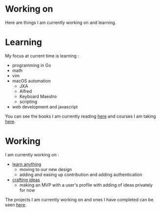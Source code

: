 # Working on
  
Here are things I am currently working on and learning.

# Learning

My focus at current time is learning :

- programming in Go
- math
- vim
- macOS automation 
	- JXA
	- Alfred
	- Keyboard Maestro
	- scripting
- web development and javascript

You can see the books I am currently reading [here](https://my.mindnode.com/N7EYLDQWCsHKRLXadZKmvTwhr9P78ARYwZchG3mq#-56.6,-1454.4,2) and courses I am taking [here](https://my.mindnode.com/uXZqWxUQsXMGnzbjgjNccxsVGgtxA6d9RsM7NsHB#67.1,-129.2,2).

# Working

I am currently working on : 

- [learn anything](https://learn-anything.xyz/)
	- moving to our new design
	- adding and easing up contribution and adding authentication
- [crafting ideas](https://github.com/nikitavoloboev/crafting-ideas)
	- making an MVP with a user's profile with adding of ideas privately for now

The projects I am currently working on and ones I have completed can be seen [here](https://nikitavoloboev.xyz/projects/).
